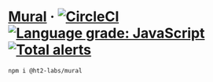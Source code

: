 # [Mural](https://ht2-labs.github.io/mural/) &middot; [![CircleCI](https://circleci.com/gh/HT2-Labs/mural.svg?style=svg)](https://circleci.com/gh/HT2-Labs/mural) [![Language grade: JavaScript](https://img.shields.io/lgtm/grade/javascript/g/HT2-Labs/mural.svg?logo=lgtm&logoWidth=18)](https://lgtm.com/projects/g/HT2-Labs/mural/context:javascript) [![Total alerts](https://img.shields.io/lgtm/alerts/g/HT2-Labs/mural.svg?logo=lgtm&logoWidth=18)](https://lgtm.com/projects/g/HT2-Labs/mural/alerts/)

```sh
npm i @ht2-labs/mural
```
